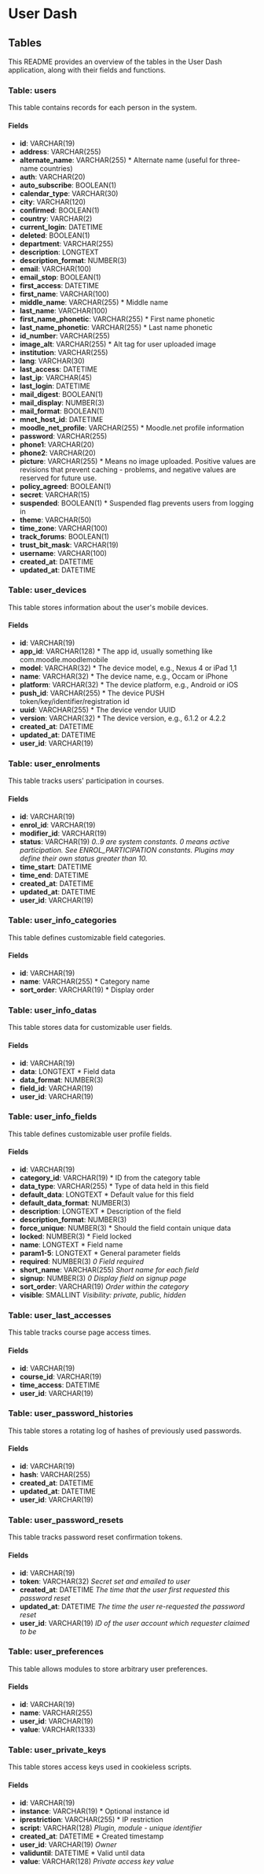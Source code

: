 # User Dash

## Tables

This README provides an overview of the tables in the User Dash application, along with their fields and functions.

### Table: users

This table contains records for each person in the system.

#### Fields

- **id**: VARCHAR(19)
- **address**: VARCHAR(255)
- **alternate_name**: VARCHAR(255) \* Alternate name (useful for three-name countries)
- **auth**: VARCHAR(20)
- **auto_subscribe**: BOOLEAN(1)
- **calendar_type**: VARCHAR(30)
- **city**: VARCHAR(120)
- **confirmed**: BOOLEAN(1)
- **country**: VARCHAR(2)
- **current_login**: DATETIME
- **deleted**: BOOLEAN(1)
- **department**: VARCHAR(255)
- **description**: LONGTEXT
- **description_format**: NUMBER(3)
- **email**: VARCHAR(100)
- **email_stop**: BOOLEAN(1)
- **first_access**: DATETIME
- **first_name**: VARCHAR(100)
- **middle_name**: VARCHAR(255) \* Middle name
- **last_name**: VARCHAR(100)
- **first_name_phonetic**: VARCHAR(255) \* First name phonetic
- **last_name_phonetic**: VARCHAR(255) \* Last name phonetic
- **id_number**: VARCHAR(255)
- **image_alt**: VARCHAR(255) \* Alt tag for user uploaded image
- **institution**: VARCHAR(255)
- **lang**: VARCHAR(30)
- **last_access**: DATETIME
- **last_ip**: VARCHAR(45)
- **last_login**: DATETIME
- **mail_digest**: BOOLEAN(1)
- **mail_display**: NUMBER(3)
- **mail_format**: BOOLEAN(1)
- **mnet_host_id**: DATETIME
- **moodle_net_profile**: VARCHAR(255) \* Moodle.net profile information
- **password**: VARCHAR(255)
- **phone1**: VARCHAR(20)
- **phone2**: VARCHAR(20)
- **picture**: VARCHAR(255) \* Means no image uploaded. Positive values are revisions that prevent caching - problems, and negative values are reserved for future use.
- **policy_agreed**: BOOLEAN(1)
- **secret**: VARCHAR(15)
- **suspended**: BOOLEAN(1) \* Suspended flag prevents users from logging in
- **theme**: VARCHAR(50)
- **time_zone**: VARCHAR(100)
- **track_forums**: BOOLEAN(1)
- **trust_bit_mask**: VARCHAR(19)
- **username**: VARCHAR(100)
- **created_at**: DATETIME
- **updated_at**: DATETIME

### Table: user_devices

This table stores information about the user's mobile devices.

#### Fields

- **id**: VARCHAR(19)
- **app_id**: VARCHAR(128) \* The app id, usually something like com.moodle.moodlemobile
- **model**: VARCHAR(32) \* The device model, e.g., Nexus 4 or iPad 1,1
- **name**: VARCHAR(32) \* The device name, e.g., Occam or iPhone
- **platform**: VARCHAR(32) \* The device platform, e.g., Android or iOS
- **push_id**: VARCHAR(255) \* The device PUSH token/key/identifier/registration id
- **uuid**: VARCHAR(255) \* The device vendor UUID
- **version**: VARCHAR(32) \* The device version, e.g., 6.1.2 or 4.2.2
- **created_at**: DATETIME
- **updated_at**: DATETIME
- **user_id**: VARCHAR(19)

### Table: user_enrolments

This table tracks users' participation in courses.

#### Fields

- **id**: VARCHAR(19)
- **enrol_id**: VARCHAR(19)
- **modifier_id**: VARCHAR(19)
- **status**: VARCHAR(19) _0..9 are system constants. 0 means active participation. See ENROL_PARTICIPATION constants. Plugins may define their own status greater than 10._
- **time_start**: DATETIME
- **time_end**: DATETIME
- **created_at**: DATETIME
- **updated_at**: DATETIME
- **user_id**: VARCHAR(19)

### Table: user_info_categories

This table defines customizable field categories.

#### Fields

- **id**: VARCHAR(19)
- **name**: VARCHAR(255) \* Category name
- **sort_order**: VARCHAR(19) \* Display order

### Table: user_info_datas

This table stores data for customizable user fields.

#### Fields

- **id**: VARCHAR(19)
- **data**: LONGTEXT \* Field data
- **data_format**: NUMBER(3)
- **field_id**: VARCHAR(19)
- **user_id**: VARCHAR(19)

### Table: user_info_fields

This table defines customizable user profile fields.

#### Fields

- **id**: VARCHAR(19)
- **category_id**: VARCHAR(19) \* ID from the category table
- **data_type**: VARCHAR(255) \* Type of data held in this field
- **default_data**: LONGTEXT \* Default value for this field
- **default_data_format**: NUMBER(3)
- **description**: LONGTEXT \* Description of the field
- **description_format**: NUMBER(3)
- **force_unique**: NUMBER(3) \* Should the field contain unique data
- **locked**: NUMBER(3) \* Field locked
- **name**: LONGTEXT \* Field name
- **param1-5**: LONGTEXT \* General parameter fields
- **required**: NUMBER(3) _0 Field required_
- **short_name**: VARCHAR(255) _Short name for each field_
- **signup**: NUMBER(3) _0 Display field on signup page_
- **sort_order**: VARCHAR(19) _Order within the category_
- **visible**: SMALLINT _Visibility: private, public, hidden_

### Table: user_last_accesses

This table tracks course page access times.

#### Fields

- **id**: VARCHAR(19)
- **course_id**: VARCHAR(19)
- **time_access**: DATETIME
- **user_id**: VARCHAR(19)

### Table: user_password_histories

This table stores a rotating log of hashes of previously used passwords.

#### Fields

- **id**: VARCHAR(19)
- **hash**: VARCHAR(255)
- **created_at**: DATETIME
- **updated_at**: DATETIME
- **user_id**: VARCHAR(19)

### Table: user_password_resets

This table tracks password reset confirmation tokens.

#### Fields

- **id**: VARCHAR(19)
- **token**: VARCHAR(32) _Secret set and emailed to user_
- **created_at**: DATETIME _The time that the user first requested this password reset_
- **updated_at**: DATETIME _The time the user re-requested the password reset_
- **user_id**: VARCHAR(19) _ID of the user account which requester claimed to be_

### Table: user_preferences

This table allows modules to store arbitrary user preferences.

#### Fields

- **id**: VARCHAR(19)
- **name**: VARCHAR(255)
- **user_id**: VARCHAR(19)
- **value**: VARCHAR(1333)

### Table: user_private_keys

This table stores access keys used in cookieless scripts.

#### Fields

- **id**: VARCHAR(19)
- **instance**: VARCHAR(19) \* Optional instance id
- **iprestriction**: VARCHAR(255) \* IP restriction
- **script**: VARCHAR(128) _Plugin, module - unique identifier_
- **created_at**: DATETIME \* Created timestamp
- **user_id**: VARCHAR(19) _Owner_
- **validuntil**: DATETIME \* Valid until data
- **value**: VARCHAR(128) _Private access key value_

